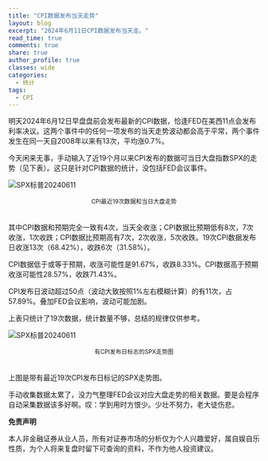 ```yaml
---
title: "CPI数据发布当天走势"
layout: blog
excerpt: "2024年6月11日CPI数据发布当天走。"
read_time: true
comments: true
share: true
author_profile: true
classes: wide
categories:
  - 统计
tags:
  - CPI
---
```

明天2024年6月12日早盘盘前会发布最新的CPI数据，恰逢FED在美西11点会发布利率决议。这两个事件中的任何一项发布的当天走势波动都会高于平常，两个事件发生在同一天自2008年以来有13次，平均涨0.7%。

今天闲来无事，手动输入了近19个月以来CPI发布的数据可当日大盘指数SPX的走势（见下表）。这只是针对CPI数据的统计，没包括FED会议事件。

![SPX标普20240611](https://file.olim.in/img/2024/2024-06-11-CPI-list.png)
<small><center>CPI最近19次数据和当日大盘走势</center></small>　

其中CPI数据和预期完全一致有4次，当天全收涨；CPI数据比预期低有8次，7次收涨，1次收跌；CPI数据比预期高有7次，2次收涨，5次收跌。19次CPI数据发布日收涨13次（68.42%），收跌6次（31.58%）。

CPI数据低于或等于预期，收涨可能性是91.67%，收跌8.33%。CPI数据高于预期收涨可能性28.57%，收跌71.43%。

CPI发布日波动超过50点（波动大致按照1%左右模糊计算）的有11次，占57.89%。叠加FED会议影响，波动可能加剧。

上表只统计了19次数据，统计数量不够，总结的规律仅供参考。

![SPX标普20240611](https://file.olim.in/img/2024/2024-06-11-CPI-SPX.png)
<small><center>有CPI发布日标志的SPX走势图</center></small>　

上图是带有最近19次CPI发布日标记的SPX走势图。

手动收集数据太累了，没力气整理FED会议对应大盘走势的相关数据。要是会程序自动采集数据该多好啊。叹：学到用时方恨少。少壮不努力，老大徒伤悲。

**免责声明** 

本人非金融证券从业人员，所有对证券市场的分析仅为个人兴趣爱好，属自娱自乐性质，为个人将来复盘时留下可查询的资料，不作为他人投资建议。

